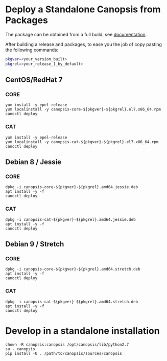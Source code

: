 # Deploy a Standalone Canopsis from Packages

The package can be obtained from a full build, see [documentation](/doc/docs/fr/guide_administrateur/packaging.md).

After building a release and packages, to ease you the job of copy pasting the following commands:

```bash
pkgver=<your_version_built>
pkgrel=<your_release_1_by_default>
```

## CentOS/RedHat 7

### CORE

```
yum install -y epel-release
yum localinstall -y canopsis-core-${pkgver}-${pkgrel}.el7.x86_64.rpm
canoctl deploy
```

### CAT

```
yum install -y epel-release
yum localinstall -y canopsis-cat-${pkgver}-${pkgrel}.el7.x86_64.rpm
canoctl deploy
```

## Debian 8 / Jessie

### CORE

```
dpkg -i canopsis-core-${pkgver}-${pkgrel}.amd64.jessie.deb
apt install -y -f
canoctl deploy
```

### CAT

```
dpkg -i canopsis-cat-${pkgver}-${pkgrel}.amd64.jessie.deb
apt install -y -f
canoctl deploy
```

## Debian 9 / Stretch

### CORE

```
dpkg -i canopsis-core-${pkgver}-${pkgrel}.amd64.stretch.deb
apt install -y -f
canoctl deploy
```

### CAT

```
dpkg -i canopsis-cat-${pkgver}-${pkgrel}.amd64.stretch.deb
apt install -y -f
canoctl deploy
```

# Develop in a standalone installation

```
chown -R canopsis:canopsis /opt/canopsis/lib/python2.7
su - canopsis
pip install -U . /path/to/canopsis/sources/canopsis
```
